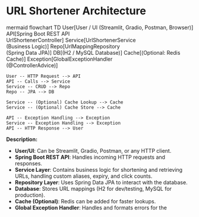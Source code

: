 # URL Shortener Architecture


mermaid
flowchart TD
    User[User / UI (Streamlit, Gradio, Postman, Browser)]
    API[Spring Boot REST API<br/>UrlShortenerController]
    Service[UrlShortenerService<br/>(Business Logic)]
    Repo[UrlMappingRepository<br/>(Spring Data JPA)]
    DB[(H2 / MySQL Database)]
    Cache[(Optional: Redis Cache)]
    Exception[GlobalExceptionHandler<br/>(@ControllerAdvice)]

    User -- HTTP Request --> API
    API -- Calls --> Service
    Service -- CRUD --> Repo
    Repo -- JPA --> DB

    Service -- (Optional) Cache Lookup --> Cache
    Service -- (Optional) Cache Store --> Cache
    
    API -- Exception Handling --> Exception
    Service -- Exception Handling --> Exception
    API -- HTTP Response --> User


**Description:**
- **User/UI**: Can be Streamlit, Gradio, Postman, or any HTTP client.
- **Spring Boot REST API**: Handles incoming HTTP requests and responses.
- **Service Layer**: Contains business logic for shortening and retrieving URLs, handling custom aliases, expiry, and click counts.
- **Repository Layer**: Uses Spring Data JPA to interact with the database.
- **Database**: Stores URL mappings (H2 for dev/testing, MySQL for production).
- **Cache (Optional)**: Redis can be added for faster lookups.
- **Global Exception Handler**: Handles and formats errors for the